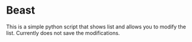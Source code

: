 # Beast
This is a simple python script that shows list and allows you to modify the list. Currently does not save the modifications.
